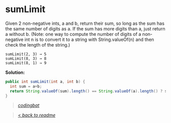 # sumLimit

Given 2 non-negative ints, a and b, return their sum, so long as the sum has the same number of digits as a. If the sum has more digits than a, just return a without b. (Note: one way to compute the number of digits of a non-negative int n is to convert it to a string with String.valueOf(n) and then check the length of the string.)

```
sumLimit(2, 3) → 5
sumLimit(8, 3) → 8
sumLimit(8, 1) → 9
```

**Solution:**

```java
public int sumLimit(int a, int b) {
  int sum = a+b;
  return String.valueOf(sum).length() == String.valueOf(a).length() ? sum : a;
}
```

> _[codingbat](http://codingbat.com/prob/p118077)_

> [< _back to readme_](FINDREPLACEREADME)